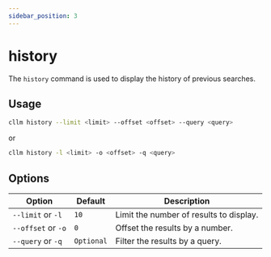 ```yaml
---
sidebar_position: 3
---
```


# history

The `history` command is used to display the history of previous searches.

## Usage

```bash
cllm history --limit <limit> --offset <offset> --query <query>
```
or
```bash
cllm history -l <limit> -o <offset> -q <query>
```

## Options
<!-- table -->
| Option | Default | Description |
| --- | --- | -- |
| `--limit` or `-l` | `10` | Limit the number of results to display. |
| `--offset` or `-o` | `0` | Offset the results by a number. |
| `--query` or `-q` | `Optional` | Filter the results by a query. |